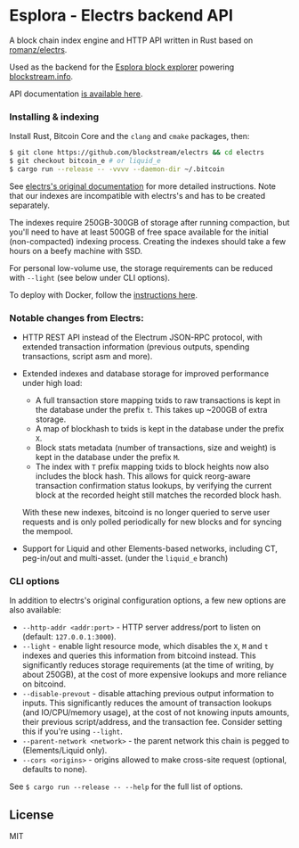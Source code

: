 # Esplora - Electrs backend API

A block chain index engine and HTTP API written in Rust based on [romanz/electrs](https://github.com/romanz/electrs).

Used as the backend for the [Esplora block explorer](https://github.com/Blockstream/esplora) powering [blockstream.info](https://blockstream.info/).

API documentation [is available here](https://github.com/blockstream/esplora/blob/master/API.md).

### Installing & indexing

Install Rust, Bitcoin Core and the `clang` and `cmake` packages, then:

```bash
$ git clone https://github.com/blockstream/electrs && cd electrs
$ git checkout bitcoin_e # or liquid_e
$ cargo run --release -- -vvvv --daemon-dir ~/.bitcoin
```

See [electrs's original documentation](https://github.com/romanz/electrs/blob/master/doc/usage.md) for more detailed instructions.
Note that our indexes are incompatible with electrs's and has to be created separately.

The indexes require 250GB-300GB of storage after running compaction, but you'll need to have at least 500GB
of free space available for the initial (non-compacted) indexing process.
Creating the indexes should take a few hours on a beefy machine with SSD.

For personal low-volume use, the storage requirements can be reduced with `--light` (see below under CLI options).

To deploy with Docker, follow the [instructions here](https://github.com/Blockstream/esplora#how-to-build-the-docker-image).

### Notable changes from Electrs:

- HTTP REST API instead of the Electrum JSON-RPC protocol, with extended transaction information
  (previous outputs, spending transactions, script asm and more).

- Extended indexes and database storage for improved performance under high load:

  - A full transaction store mapping txids to raw transactions is kept in the database under the prefix `t`.
    This takes up ~200GB of extra storage.
  - A map of blockhash to txids is kept in the database under the prefix `X`.
  - Block stats metadata (number of transactions, size and weight) is kept in the database under the prefix `M`.
  - The index with `T` prefix mapping txids to block heights now also includes the block hash.
    This allows for quick reorg-aware transaction confirmation status lookups, by verifying the
    current block at the recorded height still matches the recorded block hash.

  With these new indexes, bitcoind is no longer queried to serve user requests and is only polled
  periodically for new blocks and for syncing the mempool.

- Support for Liquid and other Elements-based networks, including CT, peg-in/out and multi-asset.
  (under the `liquid_e` branch)

### CLI options

In addition to electrs's original configuration options, a few new options are also available:

- `--http-addr <addr:port>` - HTTP server address/port to listen on (default: `127.0.0.1:3000`).
- `--light` - enable light resource mode, which disables the `X`, `M` and `t` indexes
   and queries this information from bitcoind instead.
   This significantly reduces storage requirements (at the time of writing, by about 250GB),
   at the cost of more expensive lookups and more reliance on bitcoind.
- `--disable-prevout` - disable attaching previous output information to inputs.
  This significantly reduces the amount of transaction lookups (and IO/CPU/memory usage),
  at the cost of not knowing inputs amounts, their previous script/address, and the transaction fee.
  Consider setting this if you're using `--light`.
- `--parent-network <network>` - the parent network this chain is pegged to (Elements/Liquid only).
- `--cors <origins>` - origins allowed to make cross-site request (optional, defaults to none).

See `$ cargo run --release -- --help` for the full list of options.

## License

MIT
